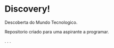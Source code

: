 # Discovery!
 Descoberta do Mundo Tecnologico.
 
 Repositorio criado para uma aspirante a programar.
 
. . . 
